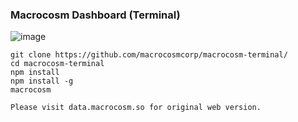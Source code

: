 ### Macrocosm Dashboard (Terminal)

![image](https://github.com/macrocosmcorp/macrocosm-terminal/assets/30643741/ee170281-b539-4100-b426-42b836657360)


```
git clone https://github.com/macrocosmcorp/macrocosm-terminal/
cd macrocosm-terminal
npm install
npm install -g
macrocosm
```
```Please visit data.macrocosm.so for original web version.```

